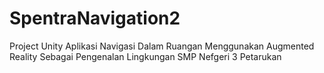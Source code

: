 # SpentraNavigation2
Project Unity Aplikasi Navigasi Dalam Ruangan Menggunakan Augmented Reality Sebagai Pengenalan Lingkungan SMP Nefgeri 3 Petarukan
